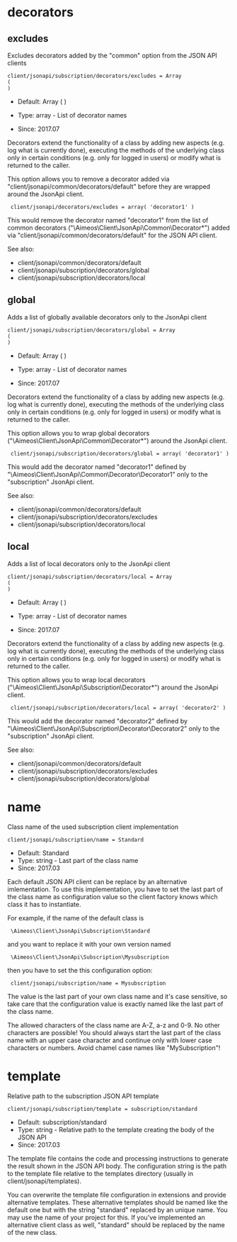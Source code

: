 
# decorators
## excludes

Excludes decorators added by the "common" option from the JSON API clients

```
client/jsonapi/subscription/decorators/excludes = Array
(
)
```

* Default: Array
(
)

* Type: array - List of decorator names
* Since: 2017.07

Decorators extend the functionality of a class by adding new aspects
(e.g. log what is currently done), executing the methods of the underlying
class only in certain conditions (e.g. only for logged in users) or
modify what is returned to the caller.

This option allows you to remove a decorator added via
"client/jsonapi/common/decorators/default" before they are wrapped
around the JsonApi client.

```
 client/jsonapi/decorators/excludes = array( 'decorator1' )
```

This would remove the decorator named "decorator1" from the list of
common decorators ("\Aimeos\Client\JsonApi\Common\Decorator\*") added via
"client/jsonapi/common/decorators/default" for the JSON API client.

See also:

* client/jsonapi/common/decorators/default
* client/jsonapi/subscription/decorators/global
* client/jsonapi/subscription/decorators/local

## global

Adds a list of globally available decorators only to the JsonApi client

```
client/jsonapi/subscription/decorators/global = Array
(
)
```

* Default: Array
(
)

* Type: array - List of decorator names
* Since: 2017.07

Decorators extend the functionality of a class by adding new aspects
(e.g. log what is currently done), executing the methods of the underlying
class only in certain conditions (e.g. only for logged in users) or
modify what is returned to the caller.

This option allows you to wrap global decorators
("\Aimeos\Client\JsonApi\Common\Decorator\*") around the JsonApi
client.

```
 client/jsonapi/subscription/decorators/global = array( 'decorator1' )
```

This would add the decorator named "decorator1" defined by
"\Aimeos\Client\JsonApi\Common\Decorator\Decorator1" only to the
"subscription" JsonApi client.

See also:

* client/jsonapi/common/decorators/default
* client/jsonapi/subscription/decorators/excludes
* client/jsonapi/subscription/decorators/local

## local

Adds a list of local decorators only to the JsonApi client

```
client/jsonapi/subscription/decorators/local = Array
(
)
```

* Default: Array
(
)

* Type: array - List of decorator names
* Since: 2017.07

Decorators extend the functionality of a class by adding new aspects
(e.g. log what is currently done), executing the methods of the underlying
class only in certain conditions (e.g. only for logged in users) or
modify what is returned to the caller.

This option allows you to wrap local decorators
("\Aimeos\Client\JsonApi\Subscription\Decorator\*") around the JsonApi
client.

```
 client/jsonapi/subscription/decorators/local = array( 'decorator2' )
```

This would add the decorator named "decorator2" defined by
"\Aimeos\Client\JsonApi\Subscription\Decorator\Decorator2" only to the
"subscription" JsonApi client.

See also:

* client/jsonapi/common/decorators/default
* client/jsonapi/subscription/decorators/excludes
* client/jsonapi/subscription/decorators/global

# name

Class name of the used subscription client implementation

```
client/jsonapi/subscription/name = Standard
```

* Default: Standard
* Type: string - Last part of the class name
* Since: 2017.03

Each default JSON API client can be replace by an alternative imlementation.
To use this implementation, you have to set the last part of the class
name as configuration value so the client factory knows which class it
has to instantiate.

For example, if the name of the default class is

```
 \Aimeos\Client\JsonApi\Subscription\Standard
```

and you want to replace it with your own version named

```
 \Aimeos\Client\JsonApi\Subscription\Mysubscription
```

then you have to set the this configuration option:

```
 client/jsonapi/subscription/name = Mysubscription
```

The value is the last part of your own class name and it's case sensitive,
so take care that the configuration value is exactly named like the last
part of the class name.

The allowed characters of the class name are A-Z, a-z and 0-9. No other
characters are possible! You should always start the last part of the class
name with an upper case character and continue only with lower case characters
or numbers. Avoid chamel case names like "MySubscription"!


# template

Relative path to the subscription JSON API template

```
client/jsonapi/subscription/template = subscription/standard
```

* Default: subscription/standard
* Type: string - Relative path to the template creating the body of the JSON API
* Since: 2017.03

The template file contains the code and processing instructions
to generate the result shown in the JSON API body. The
configuration string is the path to the template file relative
to the templates directory (usually in client/jsonapi/templates).

You can overwrite the template file configuration in extensions and
provide alternative templates. These alternative templates should be
named like the default one but with the string "standard" replaced by
an unique name. You may use the name of your project for this. If
you've implemented an alternative client class as well, "standard"
should be replaced by the name of the new class.

